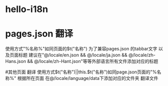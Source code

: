 # hello-i18n

# pages.json 翻译  
使用方式"%名称%"如同页面的$t("名称") 
为了兼容pages.json 的tabbar文字  以及页面标题
建议在"@/locale/en.json  &&  @/locale/ja.json && @/locale/zh-Hans.json  &&  @/locale/zh-Hant.json"等等外部语言所有文件添加对应的标题

#其他页面  翻译
使用方式$t("名称")||this.$t("名称")如同page.json页面的"%名称%" 
根据所在页面  在@/locale/language/data下添加对应的文件夹  翻译文件